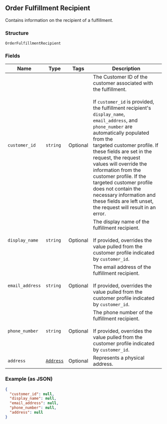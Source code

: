 ## Order Fulfillment Recipient

Contains information on the recipient of a fulfillment.

### Structure

`OrderFulfillmentRecipient`

### Fields

| Name | Type | Tags | Description |
|  --- | --- | --- | --- |
| `customer_id` | `string` | Optional | The Customer ID of the customer associated with the fulfillment.<br><br>If `customer_id` is provided, the fulfillment recipient's `display_name`,<br>`email_address`, and `phone_number` are automatically populated from the<br>targeted customer profile. If these fields are set in the request, the request<br>values will override the information from the customer profile. If the<br>targeted customer profile does not contain the necessary information and<br>these fields are left unset, the request will result in an error. |
| `display_name` | `string` | Optional | The display name of the fulfillment recipient.<br><br>If provided, overrides the value pulled from the customer profile indicated by `customer_id`. |
| `email_address` | `string` | Optional | The email address of the fulfillment recipient.<br><br>If provided, overrides the value pulled from the customer profile indicated by `customer_id`. |
| `phone_number` | `string` | Optional | The phone number of the fulfillment recipient.<br><br>If provided, overrides the value pulled from the customer profile indicated by `customer_id`. |
| `address` | [`Address`](/doc/models/address.md) | Optional | Represents a physical address. |

### Example (as JSON)

```json
{
  "customer_id": null,
  "display_name": null,
  "email_address": null,
  "phone_number": null,
  "address": null
}
```

